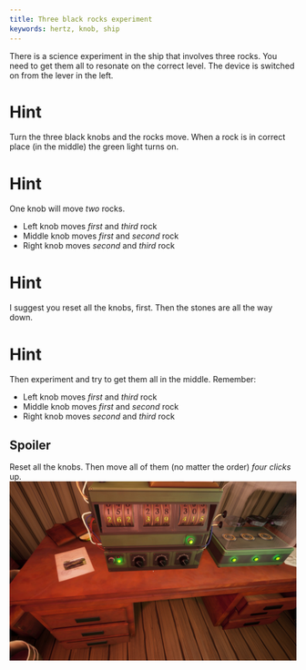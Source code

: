 ```yaml
---
title: Three black rocks experiment
keywords: hertz, knob, ship
---
```


There is a science experiment in the ship that involves three rocks. You need to get them all to resonate on the correct level. The device is switched on from the lever in the left.

# Hint
Turn the three black knobs and the rocks move. When a rock is in correct place (in the middle) the green light turns on.

# Hint
One knob will move *two* rocks.
 - Left knob moves *first* and *third* rock
 - Middle knob moves *first* and *second* rock
 - Right knob moves *second* and *third* rock

# Hint
I suggest you reset all the knobs, first. Then the stones are all the way down.

# Hint
Then experiment and try to get them all in the middle. Remember:
 - Left knob moves *first* and *third* rock
 - Middle knob moves *first* and *second* rock
 - Right knob moves *second* and *third* rock

## Spoiler
Reset all the knobs. Then move all of them (no matter the order) *four clicks* up.
![Correct knobs](correct_knobs.jpg)
